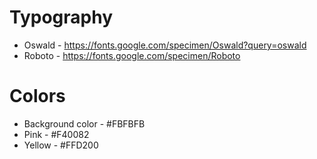 # Typography

- Oswald - https://fonts.google.com/specimen/Oswald?query=oswald
- Roboto - https://fonts.google.com/specimen/Roboto

# Colors

- Background color - #FBFBFB
- Pink - #F40082
- Yellow - #FFD200
